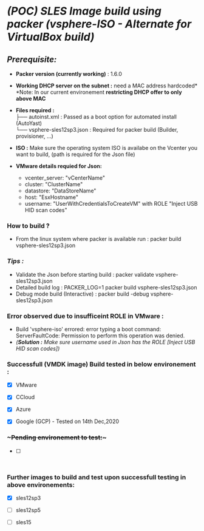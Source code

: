 
# *(POC) SLES Image build using packer (vsphere-ISO - Alternate for VirtualBox build)*

## _Prerequisite:_

* **Packer version (currently working)** : 1.6.0 

* **Working DHCP server on the subnet  :** need a MAC address hardcoded*  
	*Note: In our current environement **__restricting DHCP offer to only above MAC__**


* **Files required :**  
├── autoinst.xml		      : Passed as a boot option for automated install (AutoYast)  
└── vsphere-sles12sp3.json	: Required for packer build (Builder, provisioner, ...)  

* **ISO :** Make sure the operating system ISO is availabe on the Vcenter you want to build, (path is required for the Json file)  

* **VMware details requied for Json:**  
  * vcenter_server: "vCenterName"  
  * cluster: "ClusterName"  
  * datastore: "DataStoreName"  
  * host: "EsxHostname"  
  * username: "UserWithCredentialsToCreateVM" with ROLE "Inject USB HID scan codes"  


### How to build ?  
  * From the linux system where packer is available run : packer build vsphere-sles12sp3.json    

### *Tips :*  
  * Validate the Json before starting build		: packer validate vsphere-sles12sp3.json  
  * Detailed build log                     		: PACKER_LOG=1 packer build vsphere-sles12sp3.json  
  * Debug mode build (Interactive)			: packer build -debug vsphere-sles12sp3.json  


### Error observed due to insufficeint ROLE in VMware :  
  * Build 'vsphere-iso' errored: error typing a boot command: ServerFaultCode: Permission to perform this operation was denied.    
  * _(**Solution :** Make sure username used in Json has the ROLE [Inject USB HID scan codes])_    
  

### Successfull (VMDK image) Build tested in below environement :  
  - [x] VMware   
  - [x] CCloud   
  - [x] Azure  
  - [x] Google (GCP) - Tested on 14th Dec,2020  


### ~~~Pending environement to test:~~~  
  - [ ] ~~~Google (GCP)  - Initial test failed, driver issue~~~  


### Further images to build and test upon successfull testing in above environements:
  - [x] sles12sp3
  - [ ] sles12sp5
  - [ ] sles15  
  
